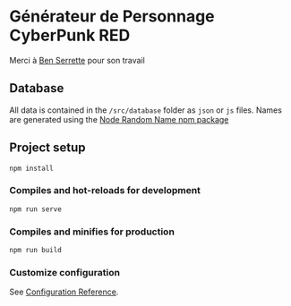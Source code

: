 # Générateur de Personnage CyberPunk RED

Merci à [Ben Serrette](https://github.com/benabus/cyberpunk-red-character-generator) pour son travail

## Database

All data is contained in the `/src/database` folder as `json` or `js` files.  Names are generated using the [Node Random Name npm package](https://www.npmjs.com/package/node-random-name)


## Project setup
```
npm install
```

### Compiles and hot-reloads for development
```
npm run serve
```

### Compiles and minifies for production
```
npm run build
```

### Customize configuration
See [Configuration Reference](https://cli.vuejs.org/config/).

